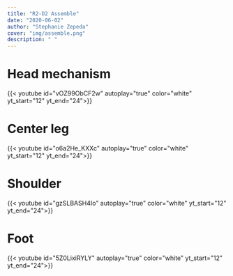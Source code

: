 ```yaml
---
title: "R2-D2 Assemble"
date: "2020-06-02"
author: "Stephanie Zepeda"
cover: "img/assemble.png"
description: " "
---
```


# Head mechanism

{{< youtube id="vOZ99ObCF2w" autoplay="true" color="white" yt_start="12" yt_end="24">}}

#  Center leg

{{< youtube id="o6a2He_KXXc" autoplay="true" color="white" yt_start="12" yt_end="24">}}

# Shoulder

{{< youtube id="gzSLBASH4Io" autoplay="true" color="white" yt_start="12" yt_end="24">}}

# Foot

{{< youtube id="5Z0LixiRYLY" autoplay="true" color="white" yt_start="12" yt_end="24">}}

